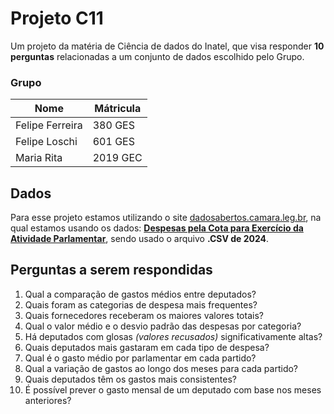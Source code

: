 # Projeto C11
Um projeto da matéria de Ciência de dados do Inatel, que visa responder **10 perguntas** relacionadas a um conjunto de dados escolhido pelo Grupo.
### Grupo
|**Nome**|**Mátricula**|
|--------|-------------|
|Felipe Ferreira|380 GES|
|Felipe Loschi|601 GES|
|Maria Rita|2019 GEC|

## Dados
Para esse projeto estamos utilizando o site [dadosabertos.camara.leg.br](https://dadosabertos.camara.leg.br), na qual estamos usando os dados: **[Despesas pela Cota para Exercício da Atividade Parlamentar](https://dadosabertos.camara.leg.br/howtouse/2023-12-26-dados-ceap.html)**, sendo usado o arquivo **.CSV de 2024**.

## Perguntas a serem respondidas
1. Qual a comparação de gastos médios entre deputados?
2. Quais foram as categorias de despesa mais frequentes?
3. Quais fornecedores receberam os maiores valores totais?
4. Qual o valor médio e o desvio padrão das despesas por categoria?
5. Há deputados com glosas *(valores recusados)* significativamente altas?
6. Quais deputados mais gastaram em cada tipo de despesa?
7. Qual é o gasto médio por parlamentar em cada partido?
8. Qual a variação de gastos ao longo dos meses para cada partido?
9. Quais deputados têm os gastos mais consistentes?
10. É possível prever o gasto mensal de um deputado com base nos meses anteriores?
